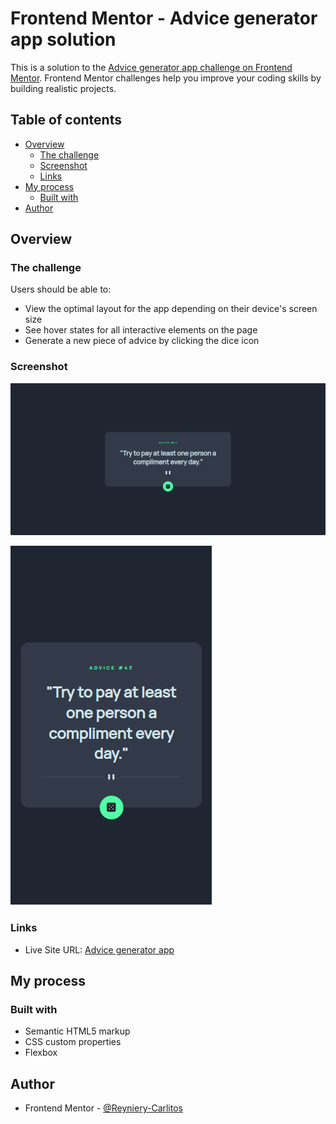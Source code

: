 # Frontend Mentor - Advice generator app solution

This is a solution to the [Advice generator app challenge on Frontend Mentor](https://www.frontendmentor.io/challenges/advice-generator-app-QdUG-13db). Frontend Mentor challenges help you improve your coding skills by building realistic projects.

## Table of contents

- [Overview](#overview)
  - [The challenge](#the-challenge)
  - [Screenshot](#screenshot)
  - [Links](#links)
- [My process](#my-process)
  - [Built with](#built-with)
- [Author](#author)

## Overview

### The challenge

Users should be able to:

- View the optimal layout for the app depending on their device's screen size
- See hover states for all interactive elements on the page
- Generate a new piece of advice by clicking the dice icon

### Screenshot

![](./images/desktop.png)

![](./images/mobile.png)


### Links

- Live Site URL: [Advice generator app](https://reyniery-carlitos.github.io/Advice-Generator-App/)

## My process

### Built with

- Semantic HTML5 markup
- CSS custom properties
- Flexbox

## Author

- Frontend Mentor - [@Reyniery-Carlitos](https://www.frontendmentor.io/profile/Reyniery-Carlitos)
